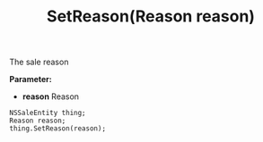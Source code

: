﻿---
uid: crmscript_ref_NSSaleEntity_SetReason
title: SetReason(Reason reason)
intellisense: NSSaleEntity.SetReason
keywords: NSSaleEntity, GetReason
so.topic: reference
---

The sale reason

**Parameter:** 
 - **reason** Reason

```crmscript
NSSaleEntity thing;
Reason reason;
thing.SetReason(reason);
```

